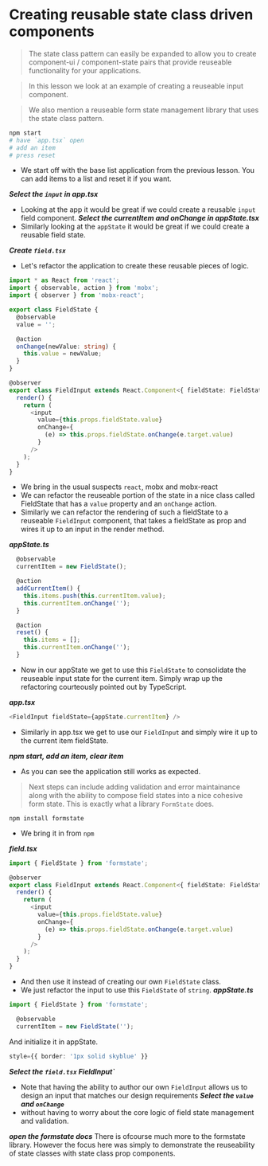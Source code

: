 # Creating reusable state class driven components 

> The state class pattern can easily be expanded to allow you to create component-ui / component-state pairs that provide reuseable functionality for your applications. 

> In this lesson we look at an example of creating a reuseable input component. 

> We also mention a reuseable form state management library that uses the state class pattern. 

```bash
npm start 
# have `app.tsx` open
# add an item 
# press reset 
```
* We start off with the base list application from the previous lesson. You can add items to a list and reset it if you want. 


***Select the `input` in app.tsx***
* Looking at the app it would be great if we could create a reusable `input` field component. 
***Select the currentItem and onChange in appState.tsx***
* Similarly looking at the `appState` it would be great if we could create a reusable field state. 

***Create `field.tsx`***
* Let's refactor the application to create these reusable pieces of logic.

```ts
import * as React from 'react';
import { observable, action } from 'mobx';
import { observer } from 'mobx-react';

export class FieldState {
  @observable
  value = '';

  @action
  onChange(newValue: string) {
    this.value = newValue;
  }
}

@observer
export class FieldInput extends React.Component<{ fieldState: FieldState }>{
  render() {
    return (
      <input
        value={this.props.fieldState.value}
        onChange={
          (e) => this.props.fieldState.onChange(e.target.value)
        }
      />
    );
  }
}

```
* We bring in the usual suspects `react`, mobx and mobx-react
* We can refactor the reuseable portion of the state in a nice class called FieldState that has a `value` property and an `onChange` action. 
* Similarly we can refactor the rendering of such a fieldState to a reuseable `FieldInput` component, that takes a fieldState as prop and wires it up to an input in the render method.

***appState.ts***
```ts
  @observable
  currentItem = new FieldState();

  @action
  addCurrentItem() {
    this.items.push(this.currentItem.value);
    this.currentItem.onChange('');
  }

  @action
  reset() {
    this.items = [];
    this.currentItem.onChange('');
  }
```
* Now in our appState we get to use this `FieldState` to consolidate the reuseable input state for the current item. Simply wrap up the refactoring courteously pointed out by TypeScript. 

***app.tsx***
```ts
<FieldInput fieldState={appState.currentItem} />
```
* Similarly in app.tsx we get to use our `FieldInput` and simply wire it up to the current item fieldState.

***npm start, add an item, clear item***
* As you can see the application still works as expected.

> Next steps can include adding validation and error maintainance along with the ability to compose field states into a nice cohesive form state. This is exactly what a library `FormState` does. 

```
npm install formstate
```
* We bring it in from `npm`

***field.tsx***
```ts
import { FieldState } from 'formstate';

@observer
export class FieldInput extends React.Component<{ fieldState: FieldState<string> }>{
  render() {
    return (
      <input
        value={this.props.fieldState.value}
        onChange={
          (e) => this.props.fieldState.onChange(e.target.value)
        }
      />
    );
  }
}

```
* And then use it instead of creating our own `FieldState` class. 
* We just refactor the input to use this `FieldState` of `string`.
***appState.ts***
```ts
import { FieldState } from 'formstate';

  @observable
  currentItem = new FieldState('');
```
And initialize it in appState.


```ts
style={{ border: '1px solid skyblue' }}
```
***Select the `field.tsx` FieldInput`***
* Note that having the ability to author our own `FieldInput` allows us to design an input that matches our design requirements 
***Select the `value` and `onChange`***
* without having to worry about the core logic of field state management and validation.

***open the formstate docs***
There is ofcourse much more to the formstate library. However the focus here was simply to demonstrate the reuseability of state classes with state class prop components.
